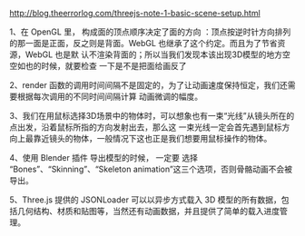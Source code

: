 <http://blog.theerrorlog.com/threejs-note-1-basic-scene-setup.html>

1、在 OpenGL 里， 构成面的顶点顺序决定了面的方向 ：顶点按逆时针方向排列 的那一面是正面，反之则是背面。WebGL 也继承了这个约定。而且为了节省资源，WebGL 也是默 认不渲染背面的；所以当我们发现本该出现3D模型的地方空空如也的时候，就要检查 一下是不是把面给画反了

2、render 函数的调用时间间隔不是固定的，为了让动画速度保持恒定，我们还需要根据每次调用的不同时间间隔计算 动画微调的幅度。

3、我们在用鼠标选择3D场景中的物体时，可以想象也有一束“光线”从镜头所在的点出发，沿着鼠标所指的方向发射出去，那么这 一束光线一定会首先遇到鼠标方向上最靠近镜头的物体，一般情况下这也正是我们想要用鼠标操作的物体。

4、使用 Blender 插件 导出模型的时候， 一定要 选择 “Bones”、“Skinning”、“Skeleton animation”这三个选项，否则骨骼动画不会被导出。

5、Three.js 提供的 JSONLoader 可以以异步方式载入 3D 模型的所有数据，包括几何结构、材质和贴图等，当然还有动画数据，并且提供了简单的载入进度管理。





